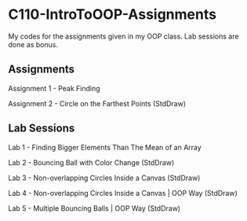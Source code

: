 # C110-IntroToOOP-Assignments
My codes for the assignments given in my OOP class.
Lab sessions are done as bonus.

## Assignments

Assignment 1 - Peak Finding 

Assignment 2 - Circle on the Farthest Points (StdDraw)

## Lab Sessions

Lab 1 - Finding Bigger Elements Than The Mean of an Array

Lab 2 - Bouncing Ball with Color Change (StdDraw)

Lab 3 - Non-overlapping Circles Inside a Canvas (StdDraw)

Lab 4 - Non-overlapping Circles Inside a Canvas | OOP Way (StdDraw)

Lab 5 - Multiple Bouncing Balls | OOP Way (StdDraw)
